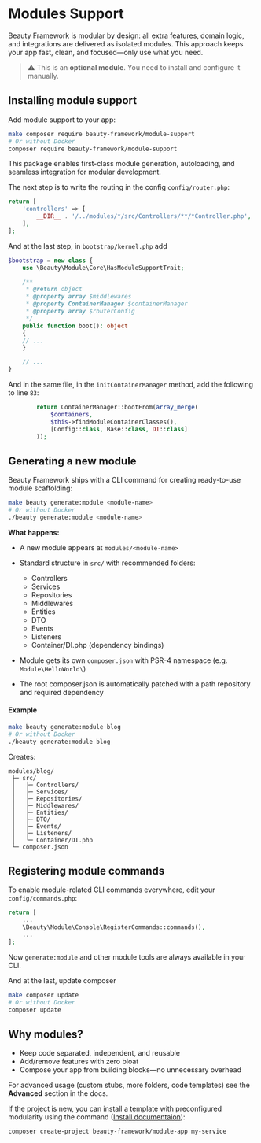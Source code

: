 # Modules Support

Beauty Framework is modular by design: all extra features, domain logic, and integrations are delivered as isolated modules. This approach keeps your app fast, clean, and focused—only use what you need.

> ⚠️ This is an **optional module**. You need to install and configure it manually.


## Installing module support

Add module support to your app:

```bash
make composer require beauty-framework/module-support
# Or without Docker
composer require beauty-framework/module-support
```

This package enables first-class module generation, autoloading, and seamless integration for modular development.

The next step is to write the routing in the config `config/router.php`:
```php {3} title="config/router.php"
return [
    'controllers' => [
        __DIR__ . '/../modules/*/src/Controllers/**/*Controller.php',
    ],
];
```

And at the last step, in `bootstrap/kernel.php` add
```php {2} title="bootstrap/kernel.php"
$bootstrap = new class {
    use \Beauty\Module\Core\HasModuleSupportTrait;

    /**
     * @return object
     * @property array $middlewares
     * @property ContainerManager $containerManager
     * @property array $routerConfig
     */
    public function boot(): object
    {
    // ...
    }

    // ...
}
```

And in the same file, in the `initContainerManager` method, add the following to line `83`:
```php {3} title="bootstrap/kernel.php"
        return ContainerManager::bootFrom(array_merge(
            $containers,
            $this->findModuleContainerClasses(),
            [Config::class, Base::class, DI::class]
        ));
```

## Generating a new module

Beauty Framework ships with a CLI command for creating ready-to-use module scaffolding:

```bash
make beauty generate:module <module-name>
# Or without Docker
./beauty generate:module <module-name>
```

**What happens:**

* A new module appears at `modules/<module-name>`
* Standard structure in `src/` with recommended folders:

  * Controllers
  * Services
  * Repositories
  * Middlewares
  * Entities
  * DTO
  * Events
  * Listeners
  * Container/DI.php (dependency bindings)
* Module gets its own `composer.json` with PSR-4 namespace (e.g. `Module\HelloWorld\`)
* The root composer.json is automatically patched with a path repository and required dependency

#### Example

```bash
make beauty generate:module blog
# Or without Docker
./beauty generate:module blog
```

Creates:

```text
modules/blog/
 ├─ src/
 │   ├─ Controllers/
 │   ├─ Services/
 │   ├─ Repositories/
 │   ├─ Middlewares/
 │   ├─ Entities/
 │   ├─ DTO/
 │   ├─ Events/
 │   ├─ Listeners/
 │   └─ Container/DI.php
 └─ composer.json
```

## Registering module commands

To enable module-related CLI commands everywhere, edit your `config/commands.php`:

```php {3} title="config/commands.php"
return [
    ...
    \Beauty\Module\Console\RegisterCommands::commands(),
    ...
];
```

Now `generate:module` and other module tools are always available in your CLI.

And at the last, update composer
```bash
make composer update
# Or without Docker
composer update
```

## Why modules?

* Keep code separated, independent, and reusable
* Add/remove features with zero bloat
* Compose your app from building blocks—no unnecessary overhead

For advanced usage (custom stubs, more folders, code templates) see the **Advanced** section in the docs.

If the project is new, you can install a template with preconfigured modularity using the command ([Install documentaion](../../1-Installation/install.md)):
```bash
composer create-project beauty-framework/module-app my-service
```